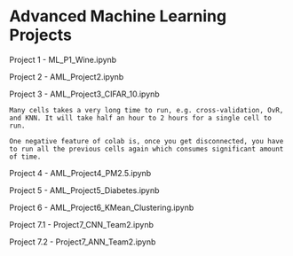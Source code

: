 # Advanced Machine Learning Projects
Project 1 - ML_P1_Wine.ipynb

Project 2 - AML_Project2.ipynb

Project 3 - AML_Project3_CIFAR_10.ipynb

    Many cells takes a very long time to run, e.g. cross-validation, OvR, and KNN. It will take half an hour to 2 hours for a single cell to run.
    
    One negative feature of colab is, once you get disconnected, you have to run all the previous cells again which consumes significant amount of time.

Project 4 - AML_Project4_PM2.5.ipynb

Project 5 - AML_Project5_Diabetes.ipynb

Project 6 - AML_Project6_KMean_Clustering.ipynb

Project 7.1 - Project7_CNN_Team2.ipynb          

Project 7.2 - Project7_ANN_Team2.ipynb

